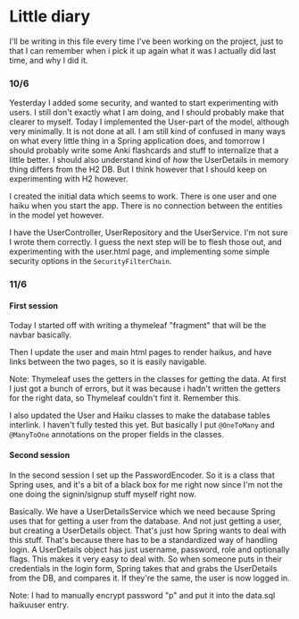 # Little diary

I'll be writing in this file every time I've been working on the project, just to that I can remember when i pick it up again what it was I actually did last time, and why I did it.

### 10/6

Yesterday I added some security, and wanted to start experimenting with users. I still don't exactly what I am doing, and I should probably make that clearer to myself.
Today I implemented the User-part of the model, although very minimally. It is not done at all. 
I am still kind of confused in many ways on what every little thing in a Spring application does, and tomorrow I should probably write some Anki flashcards and stuff
to internalize that a little better. 
I should also understand kind of *how* the UserDetails in memory thing differs from the H2 DB. 
But I think however that I should keep on experimenting with H2 however. 

I created the initial data which seems to work. There is one user and one haiku when you start the app. There is no connection between the entities
in the model yet however.

I have the UserController, UserRepository and the UserService. I'm not sure I wrote them correctly.
I guess the next step will be to flesh those out, and experimenting with the user.html page,
and implementing some simple security options in the `SecurityFilterChain`. 

### 11/6

#### First session

Today I started off with writing a thymeleaf "fragment" that will be the navbar basically.

Then I update the user and main html pages to render haikus, and have links between the two pages, so it is easily navigable. 

Note: Thymeleaf uses the getters in the classes for getting the data. At first I just got a bunch of errors, but it was because i hadn't
written the getters for the right data, so Thymeleaf couldn't fint it. Remember this.

I also updated the User and Haiku classes to make the database tables interlink. I haven't fully tested this yet.
But basically I put `@OneToMany` and `@ManyToOne` annotations on the proper fields in the classes.

#### Second session

In the second session I set up the PasswordEncoder. So it is a class that Spring uses, and it's a bit of a black box for me right now
since I'm not the one doing the signin/signup stuff myself right now. 

Basically. We have a UserDetailsService which we need because Spring uses that for getting a user from the database. 
And not just getting a user, but creating a UserDetails object. That's just how Spring wants to deal with this stuff. 
That's because there has to be a standardized way of handling login. A UserDetails object has just username, password, role and optionally flags.
This makes it very easy to deal with. So when someone puts in their credentials in the login form, Spring takes that and grabs the UserDetails from
the DB, and compares it. If they're the same, the user is now logged in. 

Note: I had to manually encrypt password "p" and put it into the data.sql haikuuser entry. 